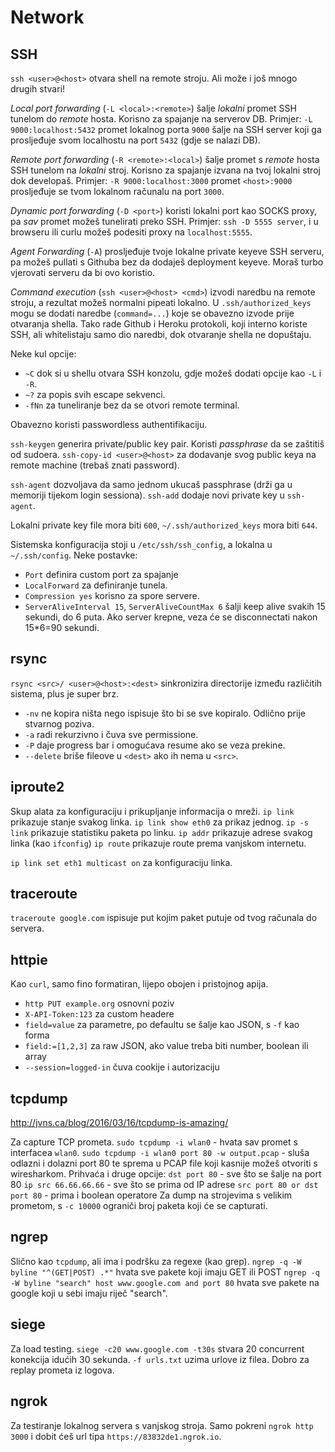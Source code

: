 # Network

## SSH

`ssh <user>@<host>` otvara shell na remote stroju. Ali može i još mnogo drugih stvari!

*Local port forwarding* (`-L <local>:<remote>`) šalje *lokalni* promet SSH tunelom do *remote* hosta. Korisno za spajanje na serverov DB.
Primjer: `-L 9000:localhost:5432` promet lokalnog porta `9000` šalje na SSH server koji ga prosljeđuje svom localhostu na port `5432` (gdje se nalazi DB).

*Remote port forwarding* (`-R <remote>:<local>`) šalje promet s *remote* hosta SSH tunelom na *lokalni* stroj. Korisno za spajanje izvana na tvoj lokalni stroj dok developaš.
Primjer: `-R 9000:localhost:3000` promet `<host>:9000` prosljeđuje se tvom lokalnom računalu na port `3000`.

*Dynamic port forwarding* (`-D <port>`) koristi lokalni port kao SOCKS proxy, pa *sav* promet možeš tunelirati preko SSH.
Primjer: `ssh -D 5555 server`, i u browseru ili curlu možeš podesiti proxy na `localhost:5555`.

*Agent Forwarding* (`-A`) prosljeđuje tvoje lokalne private keyeve SSH serveru, pa možeš pullati s Githuba bez da dodaješ deployment keyeve. Moraš turbo vjerovati serveru da bi ovo koristio.

*Command execution* (`ssh <user>@<host> <cmd>`) izvodi naredbu na remote stroju, a rezultat možeš normalni pipeati lokalno. U `.ssh/authorized_keys` mogu se dodati naredbe (`command=...`) koje se obavezno izvode prije otvaranja shella. Tako rade Github i Heroku protokoli, koji interno koriste SSH, ali whitelistaju samo dio naredbi, dok otvaranje shella ne dopuštaju.

Neke kul opcije:
* `~C` dok si u shellu otvara SSH konzolu, gdje možeš dodati opcije kao `-L` i `-R`.
* `~?` za popis svih escape sekvenci.
* `-fNn` za tuneliranje bez da se otvori remote terminal.

Obavezno koristi passwordless authentifikaciju.

`ssh-keygen` generira private/public key pair. Koristi *passphrase* da se zaštitiš od sudoera.
`ssh-copy-id <user>@<host>` za dodavanje svog public keya na remote machine (trebaš znati password).

`ssh-agent` dozvoljava da samo jednom ukucaš passphrase (drži ga u memoriji tijekom login sessiona).
`ssh-add` dodaje novi private key u `ssh-agent`.

Lokalni private key file mora biti `600`, `~/.ssh/authorized_keys` mora biti `644`.

Sistemska konfiguracija stoji u `/etc/ssh/ssh_config`, a lokalna u `~/.ssh/config`. Neke postavke:
* `Port` definira custom port za spajanje
* `LocalForward` za definiranje tunela.
* `Compression yes` korisno za spore servere.
* `ServerAliveInterval 15`, `ServerAliveCountMax 6` šalji keep alive svakih 15 sekundi, do 6 puta. Ako server krepne, veza će se disconnectati nakon 15*6=90 sekundi.

## rsync

`rsync <src>/ <user>@<host>:<dest>` sinkronizira directorije između različitih sistema, plus je super brz.
  * `-nv` ne kopira ništa nego ispisuje što bi se sve kopiralo. Odlično prije stvarnog poziva.
  * `-a` radi rekurzivno i čuva sve permissione.
  * `-P` daje progress bar i omogućava resume ako se veza prekine.
  * `--delete` briše fileove u `<dest>` ako ih nema u `<src>`.

## iproute2

Skup alata za konfiguraciju i prikupljanje informacija o mreži.
`ip link` prikazuje stanje svakog linka. `ip link show eth0` za prikaz jednog.
`ip -s link` prikazuje statistiku paketa po linku.
`ip addr` prikazuje adrese svakog linka (kao `ifconfig`)
`ip route` prikazuje route prema vanjskom internetu.

`ip link set eth1 multicast on` za konfiguraciju linka.

## traceroute

`traceroute google.com` ispisuje put kojim paket putuje od tvog računala do servera.

## httpie

Kao `curl`, samo fino formatiran, lijepo obojen i pristojnog apija.
* `http PUT example.org` osnovni poziv
* `X-API-Token:123` za custom headere
* `field=value` za parametre, po defaultu se šalje kao JSON, s `-f` kao forma
* `field:=[1,2,3]` za raw JSON, ako value treba biti number, boolean ili array
* `--session=logged-in` čuva cookije i autorizaciju

## tcpdump

http://jvns.ca/blog/2016/03/16/tcpdump-is-amazing/

Za capture TCP prometa.
`sudo tcpdump -i wlan0` - hvata sav promet s interfacea `wlan0`.
`sudo tcpdump -i wlan0 port 80 -w output.pcap` - sluša odlazni i dolazni port 80 te sprema u PCAP file koji kasnije možeš otvoriti s wiresharkom. Prihvaća i druge opcije:
`dst port 80` - sve što se šalje na port 80
`ip src 66.66.66.66` - sve što se prima od IP adrese
`src port 80 or dst port 80` - prima i boolean operatore
Za dump na strojevima s velikim prometom, s `-c 10000` ograniči broj paketa koji će se capturati.

## ngrep

Slično kao `tcpdump`, ali ima i podršku za regexe (kao grep).
`ngrep -q -W byline "^(GET|POST) .*"` hvata sve pakete koji imaju GET ili POST
`ngrep -q -W byline "search" host www.google.com and port 80` hvata sve pakete na google koji u sebi imaju riječ "search".

## siege

Za load testing.
`siege -c20 www.google.com -t30s` stvara 20 concurrent konekcija idućih 30 sekunda.
`-f urls.txt` uzima urlove iz filea. Dobro za replay prometa iz logova.

## ngrok

Za testiranje lokalnog servera s vanjskog stroja. Samo pokreni `ngrok http 3000` i dobit ćeš url tipa `https://83832de1.ngrok.io`.

